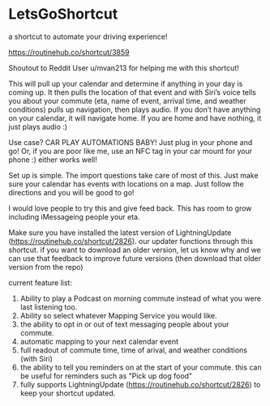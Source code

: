 # LetsGoShortcut
a shortcut to automate your driving experience!

https://routinehub.co/shortcut/3859

Shoutout to Reddit User u/mvan213 for helping me with this shortcut!

This will pull up your calendar and determine if anything in your day is coming up. It then pulls the location of that event and with Siri’s voice tells you about your commute (eta, name of event, arrival time, and weather conditions) pulls up navigation, then plays audio. If you don’t have anything on your calendar, it will navigate home. If you are home and have nothing, it just plays audio :)

Use case? CAR PLAY AUTOMATIONS BABY! Just plug in your phone and go! Or, if you are poor like me, use an NFC tag in your car mount for your phone :) either works well!

Set up is simple. The import questions take care of most of this. Just make sure your calendar has events with locations on a map. Just follow the directions and you will be good to go!

I would love people to try this and give feed back. This has room to grow including iMessageing people your eta.

Make sure you have installed the latest version of LightningUpdate (https://routinehub.co/shortcut/2826). our updater functions through this shortcut. if you want to download an older version, let us know why and we can use that feedback to improve future versions (then download that older version from the repo)

current feature list:
1. Ability to play a Podcast on morning commute instead of what you were last listening too.
2. Ability so select whatever Mapping Service you would like.
3. the ability to opt in or out of text messaging people about your commute.
4. automatic mapping to your next calendar event
5. full readout of commute time, time of arival, and weather conditions (with Siri)
6. the ability to tell you reminders on at the start of your commute. this can be useful for reminders such as "Pick up dog food"
7. fully supports LightningUpdate (https://routinehub.co/shortcut/2826) to keep your shortcut updated.
